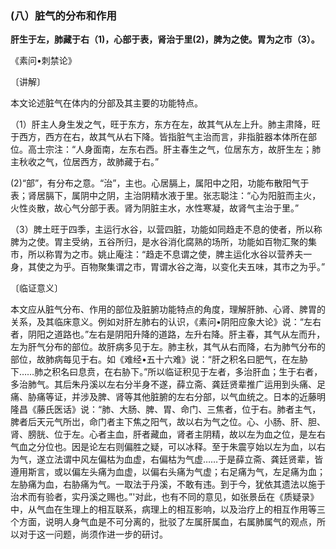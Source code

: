 ### (八）脏气的分布和作用

**肝生于左，肺藏于右（1)，心部于表，肾治于里(2)，脾为之使。胃为之市（3）。**

​《素问•刺禁论》

〔讲解〕

本文论述脏气在体内的分部及其主要的功能特点。

（1）肝主人身生发之气，旺于东方，东方在左，故其气从左上升。肺主肃降，旺于西方，西方在右，故其气从右下降。皆指脏气主治而言，非指脏器本体所在部位。高士宗注：“人身面南，左东右西。肝主春生之气，位居东方，故肝生左；肺主秋收之气，位居西方，故肺藏于右。”

(2)“部”，有分布之意。“治”，主也。心居膈上，属阳中之阳，功能布散阳气于表；肾居膈下，属阴中之阴，主治阴精水液于里。张志聪注：“心为阳脏而主火，火性炎散，故心气分部于表。肾为阴脏主水，水性寒凝，故肾气主治于里。”

（3）脾土旺于四季，主运行水谷，以营四脏，功能如同趋走不息的使者，所以称脾为之使。胃主受纳，五谷所归，是水谷消化腐熟的场所，功能如百物汇聚的集市，所以称胃为之市。姚止庵注：“趋走不息谓之使，脾主运化水谷以营养夫一身，其使之为乎。百物聚集谓之市，胃谓水谷之海，以变化夫五味，其市之为乎。”

〔临证意义〕

本文应从脏气分布、作用的部位及脏腑功能特点的角度，理解肝肺、心肾、脾胃的关系，及其临床意义。例如对肝左肺右的认识，《素问•阴阳应象大论》说：“左右者，阴阳之道路也。”左右是阴阳升降的道路，左升右降。肝主春，其气从左而升，左为肝气分布的部位。故肝病多见于左。肺主秋，其气从右而降，右为肺气分布的部位，故肺病每见于右。如《难经•五十六难》说：“肝之积名曰肥气，在左胁下……肺之积名曰息贲，在右胁下。”所以临证积见于左者，多治肝血；生于右者，多治肺气。其后朱丹溪以左右分半身不遂，薛立斋、龚廷贤辈推广运用到头痛、足痛、胁痛等证，并涉及脾、肾等其他脏腑的左右分部，以气血统之。日本的近藤明隆昌《藤氏医话》说：“肺、大肠、脾、胃、命门、三焦者，位于右。肺者主气，脾者后天元气所岀，命门者主下焦之阳气，故以右为气之位。心、小肠、肝、胆、肾、膀胱、位于左。心者主血，肝者藏血，肾者主阴精，故以左为血之位，是左右气血之分位也。因是论左右则偏胜之疑，可以冰释。至于朱震亨始以左为血，以右为气，遂立法谓中风左偏枯为血虚，右偏枯为气虚……于是薛立斋、龚廷贤辈，皆遵用斯言，或以偏左头痛为血虚，以偏右头痛为气虚；右足痛为气，左足痛为血；左胁痛为血，右胁痛为气。一取法于丹溪，不敢有违。到于今，犹依其遗法以施于治术而有验者，实丹溪之赐也。”'对此，也有不同的意见，如张景岳在《质疑录》中，从气血在生理上的相互联系，病理上的相互影响，以及治疗上的相互作用等三个方面，说明人身气血是不可分离的，批驳了左属肝属血，右属肺属气的观点，所以对于这一问题，尚须作进一步的研讨。

